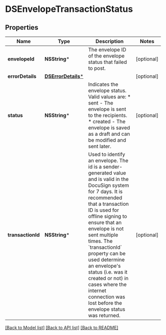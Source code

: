 # DSEnvelopeTransactionStatus

## Properties
Name | Type | Description | Notes
------------ | ------------- | ------------- | -------------
**envelopeId** | **NSString*** | The envelope ID of the envelope status that failed to post. | [optional] 
**errorDetails** | [**DSErrorDetails***](DSErrorDetails.md) |  | [optional] 
**status** | **NSString*** | Indicates the envelope status. Valid values are:  * sent - The envelope is sent to the recipients.  * created - The envelope is saved as a draft and can be modified and sent later. | [optional] 
**transactionId** | **NSString*** |  Used to identify an envelope. The id is a sender-generated value and is valid in the DocuSign system for 7 days. It is recommended that a transaction ID is used for offline signing to ensure that an envelope is not sent multiple times. The &#x60;transactionId&#x60; property can be used determine an envelope&#39;s status (i.e. was it created or not) in cases where the internet connection was lost before the envelope status was returned. | [optional] 

[[Back to Model list]](../README.md#documentation-for-models) [[Back to API list]](../README.md#documentation-for-api-endpoints) [[Back to README]](../README.md)


